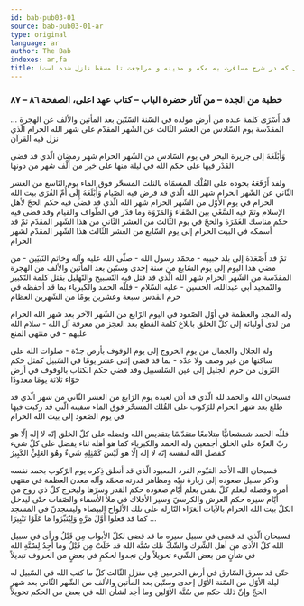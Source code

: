 ```yaml
---
id: bab-pub03-01
source: bab-pub03-01-ar
type: original
language: ar
author: The Bab
indexes: ar,fa
title: خطبه جده (رونويس قسمتى كه در شرح مسافرت به مكه و مدينه و مراجعت تا مسقط نازل شده است)
---
```

### خطبة من الجدة – من آثار حضرة الباب – كتاب عهد اعلى، الصفحة ۸٦ – ۸۷

... قد أَسْرَى كلمة عبده من أرض مولده في السّنة السّتّين بعد المأتين والألف عن الهجرة المقدّسة يوم السّادس من العشر الثّالث عن الشّهر المقدّم على شهر الله الحرام الّذي نزل فيه القرآن

وَأَبْلَغَهُ إلى جزيرة البحر في يوم السّادس من الشّهر الحرام شهر رمضان الّذي قد قضى القَدْر فيها على حكم الله في ليلة منها على خير من أَلْف شهر من دونها

ولقد أَرْفَعَهُ بجوده على الفُلْك المسمّاة بالثلث المسخّر فوق الماء يوم التّاسع من العشر الثّاني عن الشّهر الحرام شهر الله الّذي قد فرض فيه الصّيام وَأَبْلَغَهُ إِلَى أُمِّ القُرَى بيت الله الحرام في يوم الأوّل من الشّهر الحرام شهر الله الّذي قد قضى فيه حكم الحجّ لأهل الإسلام وتمّ فيه السَّعْي بين الصَّفَاء وَالمَرْوَة وما قدّر في الطّواف والقيام وقد قضى فيه حكم مناسك العُمْرَة والحجّ في يوم الثّالث من العشر الثّاني من هذا الشّهر المقدّم ثمّ قد أسمكه في البيت الحرام إلى يوم السّابع من العشر الثّالث هذا الشّهر المقدّم لشهر الحرام

ثمّ قد أَصْعَدَهُ إلى بلد حبيبه - محمّد رسول الله - صلّى الله عليه وآله وخاتم النّبيّين - من مضي هذا اليوم إلى يوم السّابع من سنة إحدى وستّين بعد المأتين والألف من الهجرة المقدّسة من الشّهر الحرام شهر الله الّذي قد قتل فيه التّسبيح والتّهليل بقتل كلمة التّكبير والتّمجيد أبي عبدالله، الحسين - عليه السّلام - فللّه الحمد والكبرياء بما قد أحفظه في حرم القدس سبعة وعشرين يومًا من الشّهرين العظام

وله المجد والعظمة في أوّل الصّعود في اليوم الرّابع من الشّهر الآخر بعد شهر الله الحرام من لدى أوليائه إلى كلّ الخلق بابلاغ كلمة القطع بعد العجز من معرفة آل الله - سلام الله عليهم - في منتهى المنع

وله الجلال والجمال من يوم الخروج إلى يوم الوقوف بأرض جدّة - صلوات الله على ساكنها من غير وصف ولا عدّة - بما قد قضى إثنى عشر يومًا في السّبيل كمثل حكم النّزول من حرم الجليل إلى عين السّلسبيل وقد قضي حكم الكتاب بالوقوف في أرض حوّاء ثلاثة يومًا معدودًا

فسبحان الله والحمد لله الّذي قد أذن لعبده يوم الرّابع من العشر الثّاني من شهر الّذي قد طلع بعد شهر الحرام للرّكوب على الفُلك المسخّر فوق الماء سفينة الّتي قد ركبت فيها في يوم الصّعود إلى بيت الله الحرام

فللّه الحمد شعشعانيًّا متلامعًا متقدّسًا بتقديس الله وفضله على كلّ الخلق إنّه لا إله إلّا هو ربّ العزّة على الخلق أجمعين وله الحمد والكبرياء كما هو أهله ثناء يفضل على كلّ شيء كفضل الله لنفسه إنّه لا إله إلّا هو لَيْسَ كَمْثِلِهِ شَيءٌ وهُوَ العَلِيُّ الكَبِيرُ

فسبحان الله الأحد القيّوم الفرد المعبود الّذي قد أنطق ذِكره يوم الرّكوب بحمد نفسه وذكر سبيل صعوده إلى زيارة نبيّه ومظاهر قدرته محمّد وآله معدن العظمة في منتهى أمره وفضله ليعلم كلّ نفس بعلم أيّام صعوده حكم القدر وسرّها وليخرج كلّ ذي روح من أيّام سيره حكم العرش والكرسيّ وسير الأفلاك في ملأ الأسماء والصّفات حتّى ليدخل الكلّ بيت الله الحرام بالآيات الغرّاء النّازلة على تلك الألواح البيضاء وليسجدنّ في المسجد كما قد فعلوا أَوَّلَ مَرَّةٍ وَلِيُتَبِّرُوا مَا عَلَوْا تَتْبِيرًا ...

فسبحان الّذي قد قضى في سبيل سيره ما قد قضى لكلّ الأبواب مِن قَبْلُ ورأى في سبيل الله كلّ الأذى من أهل الشِّرك والشّكّ تلك سُنَّة الله قد خَلَتْ مِن قَبْلُ وما أَجِدُ لِسُنَّةِ الله في شأنٍ من بعض الشّيء تحويلاً ولن تجدوا لحكمِ في بعضٍ من الحروف تبديلاً

حتّى قد سرق السّارق في أرض الحرمين فِي منزل الثّالث كلّ ما كتب الله في السّبيل له ليلة الأوّل من السّنة الأوّل إحدى وستّين بعد المأتين والألف من الشّهر الثّاني بعد شهر الحجّ وإنّ ذلك حكم من سُنَّة الأوّلين وما أجد لشأن الله في بعض من الحكم تحويلاً